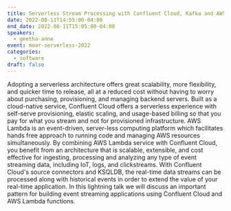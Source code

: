 ```yaml
---
title: Serverless Stream Processing with Confluent Cloud, Kafka and AWS Lambda
date: 2022-08-11T14:55:00-04:00
end_date: 2022-08-11T15:05:00-04:00
speakers:
  - geetha-anne
event: moar-serverless-2022
categories:
  - software
draft: false
---
```


Adopting a serverless architecture offers great scalability, more flexibility, and quicker time to release, all at a reduced cost without having to worry about purchasing, provisioning, and managing backend servers. Built as a cloud-native service, Confluent Cloud offers a serverless experience with self-serve provisioning, elastic scaling, and usage-based billing so that you pay for what you stream and not for provisioned infrastructure. AWS Lambda is an event-driven, server-less computing platform which facilitates hands free approach to running code and managing AWS resources simultaneously. By combining AWS Lambda service with Confluent Cloud, you benefit from an architecture that is scalable, extensible, and cost effective for ingesting, processing and analyzing any type of event streaming data, including IoT, logs, and clickstreams. With Confluent Cloud's source connectors and KSQLDB, the real-time data streams can be processed along with historical events in order to extend the value of your real-time application. In this lightning talk we will discuss an important pattern for building event streaming applications using Confluent Cloud and AWS Lambda functions.
